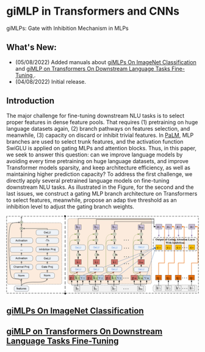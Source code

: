 

# giMLP in Transformers and CNNs

giMLPs: Gate with Inhibition Mechanism in MLPs

## What's New:

- (05/08/2022) Added manuals about [giMLPs On ImageNet Classification](/giMLP_CNN/README.md) and [giMLP on Transformers On Downstream Language Tasks Fine-Tuning 
](/giMLP_Transformers/README.md).
- (04/08/2022) Initial release.

## Introduction

The major challenge for fine-tuning downstream NLU tasks is to select proper features in dense feature pools. That requires (1) pretraining on huge language datasets again, (2) branch pathways on features selection, and meanwhile, (3) capacity on discard or inhibit trivial features. In [PaLM](https://github.com/lucidrains/PaLM-pytorch), MLP branches are used to select trunk features, and the activation function SwiGLU is applied on gating MLPs and attention blocks. Thus, in this paper, we seek to answer this question: can we improve language models by avoiding every time pretraining on huge language datasets, and improve Transformer models sparsity, and keep architecture efficiency, as well as maintaining higher prediction capacity? To address the first challenge, we directly apply several pretrained language models on fine-tuning downstream NLU tasks. As illustrated in the Figure, for the second and the last issues, we construct a gating MLP branch architecture on Transformers to select features, meanwhile, propose an adap tive threshold as an inhibition level to adjust the gating branch weights.


<img src="./figures/Figure2.png" alt="Figure: The Architecture of Gate With Inhibition in MLPs and Transformers’ Key side." align=center> 



## [giMLPs On ImageNet Classification](/giMLP_CNN/README.md) 




## [giMLP on Transformers On Downstream Language Tasks Fine-Tuning](/giMLP_Transformers/README.md)
